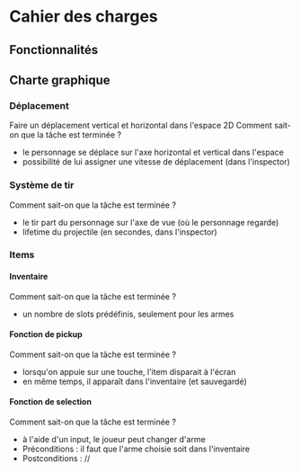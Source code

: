# Cahier des charges

## Fonctionnalités

## Charte graphique

### Déplacement
Faire un déplacement vertical et horizontal dans l'espace 2D
Comment sait-on que la tâche est terminée ?
- le personnage se déplace sur l'axe horizontal et vertical dans l'espace
- possibilité de lui assigner une vitesse de déplacement (dans l'inspector)

### Système de tir
Comment sait-on que la tâche est terminée ?
- le tir part du personnage sur l'axe de vue (où le personnage regarde)
- lifetime du projectile (en secondes, dans l'inspector)


### Items
#### Inventaire
Comment sait-on que la tâche est terminée ?
- un nombre de slots prédéfinis, seulement pour les armes

#### Fonction de pickup
Comment sait-on que la tâche est terminée ?
- lorsqu'on appuie sur une touche, l'item disparait à l'écran
- en même temps, il apparaît dans l'inventaire (et sauvegardé)

#### Fonction de selection
Comment sait-on que la tâche est terminée ?
- à l'aide d'un input, le joueur peut changer d'arme
- Préconditions : il faut que l'arme choisie soit dans l'inventaire
- Postconditions : //
